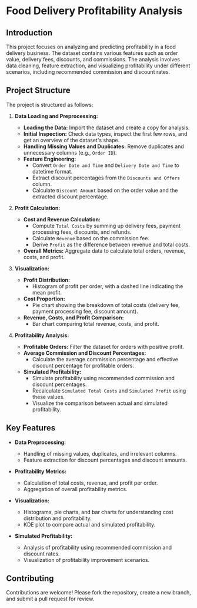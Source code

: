 # Food Delivery Profitability Analysis

## Introduction

This project focuses on analyzing and predicting profitability in a food delivery business. The dataset contains various features such as order value, delivery fees, discounts, and commissions. The analysis involves data cleaning, feature extraction, and visualizing profitability under different scenarios, including recommended commission and discount rates.

## Project Structure

The project is structured as follows:

1. **Data Loading and Preprocessing:**
   - **Loading the Data:** Import the dataset and create a copy for analysis.
   - **Initial Inspection:** Check data types, inspect the first few rows, and get an overview of the dataset's shape.
   - **Handling Missing Values and Duplicates:** Remove duplicates and unnecessary columns (e.g., `Order ID`).
   - **Feature Engineering:**
     - Convert `Order Date and Time` and `Delivery Date and Time` to datetime format.
     - Extract discount percentages from the `Discounts and Offers` column.
     - Calculate `Discount Amount` based on the order value and the extracted discount percentage.

2. **Profit Calculation:**
   - **Cost and Revenue Calculation:**
     - Compute `Total Costs` by summing up delivery fees, payment processing fees, discounts, and refunds.
     - Calculate `Revenue` based on the commission fee.
     - Derive `Profit` as the difference between revenue and total costs.
   - **Overall Metrics:** Aggregate data to calculate total orders, revenue, costs, and profit.

3. **Visualization:**
   - **Profit Distribution:**
     - Histogram of profit per order, with a dashed line indicating the mean profit.
   - **Cost Proportion:**
     - Pie chart showing the breakdown of total costs (delivery fee, payment processing fee, discount amount).
   - **Revenue, Costs, and Profit Comparison:**
     - Bar chart comparing total revenue, costs, and profit.

4. **Profitability Analysis:**
   - **Profitable Orders:** Filter the dataset for orders with positive profit.
   - **Average Commission and Discount Percentages:**
     - Calculate the average commission percentage and effective discount percentage for profitable orders.
   - **Simulated Profitability:**
     - Simulate profitability using recommended commission and discount percentages.
     - Recalculate `Simulated Total Costs` and `Simulated Profit` using these values.
     - Visualize the comparison between actual and simulated profitability.

## Key Features

- **Data Preprocessing:**
  - Handling of missing values, duplicates, and irrelevant columns.
  - Feature extraction for discount percentages and discount amounts.

- **Profitability Metrics:**
  - Calculation of total costs, revenue, and profit per order.
  - Aggregation of overall profitability metrics.

- **Visualization:**
  - Histograms, pie charts, and bar charts for understanding cost distribution and profitability.
  - KDE plot to compare actual and simulated profitability.

- **Simulated Profitability:**
  - Analysis of profitability using recommended commission and discount rates.
  - Visualization of profitability improvement scenarios.


## Contributing

Contributions are welcome! Please fork the repository, create a new branch, and submit a pull request for review.

